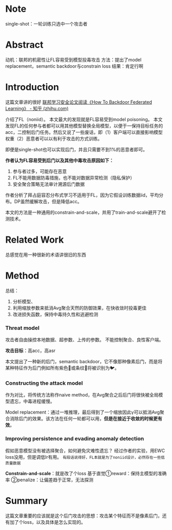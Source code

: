 # Note
single-shot：一轮训练只选中一个攻击者

# Abstract
动机：联邦的机密性让FL容易受到模型投毒攻击
方法：提出了model replacement，semantic backdoor与constrain loss
结果：肯定行啊

# Introduction
这篇文章讲的很好
[联邦学习安全论文阅读《How To Backdoor Federated Learning》 - 知乎 (zhihu.com)](https://zhuanlan.zhihu.com/p/345950518)


介绍了FL（noniid）。
本文最大的发现就是FL容易受到model poisoning。
本文发现FL的任何参与者都可以用其他模型替换全局模型，以便于一保持目标任务的acc，二控制后门任务。然后又说了一些废话，即（1）客户端可以直接影响模型权重（2）恶意者可以以有利于攻击的方式训练。

即便是single-shot也可以实现后门，并且只需要不到1%的恶意者即可。

**作者认为FL容易受到后门以及其他中毒攻击原因如下：**
1. 参与者过多，可能存在恶意
2. FL不能用数据防毒措施，也不能对数据异常检测（隐私保护）
3. 安全聚合策略无法审计溯源后门数据

作者分析了拜占庭容忍分布式学习不适用于FL，因为它假设训练数据iid，平均分布。DP虽然缓解攻击，但是降低acc。

本文的方法是一种通用的constrain-and-scale，并用了train-and-scale避开了检测技术。

# Related Work
总感觉在用一种很新的术语讲很旧的东西

# Method

总结：
1. 分析模型、
2. 利用缩放参数来抵消Avg聚合天然的防御效果，在快收敛时投毒更佳
3. 改进损失函数，保持中毒持久性和逃避检测
### Threat model
攻击者自由操控本地数据、超参数、上传的参数。
不能控制聚合、良性客户端。

**攻击目标**：高acc，高asr

本文提出了一种新的后门，semantic backdoor，它不像那种像素后门，而是将某种特征作为后门例如所有紫色🚗或条纹🚗将被识别为🐦。

### Constructing the attack model
作为对比，将传统方法称作naive method，在Avg聚合之后后门将很快被全局模型遗忘，中毒进程缓慢。

Model replacement：通过一堆推理，最后得到了一个缩放因此γ可以抵消Avg聚合消除后门的效果。该方法在任何一轮都可以用，**但是在接近于收敛的时候更有效**。

### Improving persistence and evading anomaly detection
假如恶意模型没有被选择聚合，如何避免灾难性遗忘？
经过作者的实验，用EWC loss没用，但是调低lr有用。
`有段话说得好，FL本就是为了noniid设计，必然存在一些低质量数据`

**Constrain-and-scale**：就是改了个loss
基于直觉①reward：保持主模型的准确率 ②penalize：让偏差趋于正常，无法探测


# Summary
这篇文章重要的应该就是这个后门攻击的思想：攻击某个特征而不是像素后门，还有加了个loss，以及具体是怎么实现的。

